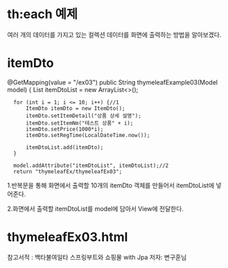 th:each 예제
===

여러 개의 데이터를 가지고 있는 컬렉션 데이터를 화면에 출력하는 방법을 알아보겠다.


itemDto
====

  @GetMapping(value = "/ex03")
  public String thymeleafExample03(Model model) {
      List<ItemDto> itemDtoList = new ArrayList<>();

      for (int i = 1; i <= 10; i++) {//1
          ItemDto itemDto = new ItemDto();
          itemDto.setItemDetail("상품 상세 설명");
          itemDto.setItemNm("테스트 상품" + i);
          itemDto.setPrice(1000*i);
          itemDto.setRegTime(LocalDateTime.now());

          itemDtoList.add(itemDto);
      }

      model.addAttribute("itemDtoList", itemDtoList);//2
      return "thymeleafEx/thymeleafEx03";


                                                    
1.반복문을 통해 화면에서 출력할 10개의 itemDto 객체를 만들어서 itemDtoList에 넣어준다.
                                                    
2.화면에서 출력할 itemDtoList를 model에 담아서 View에 전달한다.
                                                    

thymeleafEx03.html
========                                                    
                                                    

                                                    
                                                    
                                                    
                                                    
참고서적 : 백타불여일타 스프링부트와 쇼핑물 with Jpa 저자: 변구훈님

